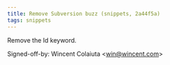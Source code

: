 ```yaml
---
title: Remove Subversion buzz (snippets, 2a44f5a)
tags: snippets
---
```


Remove the Id keyword.

Signed-off-by: Wincent Colaiuta &lt;win@wincent.com&gt;
